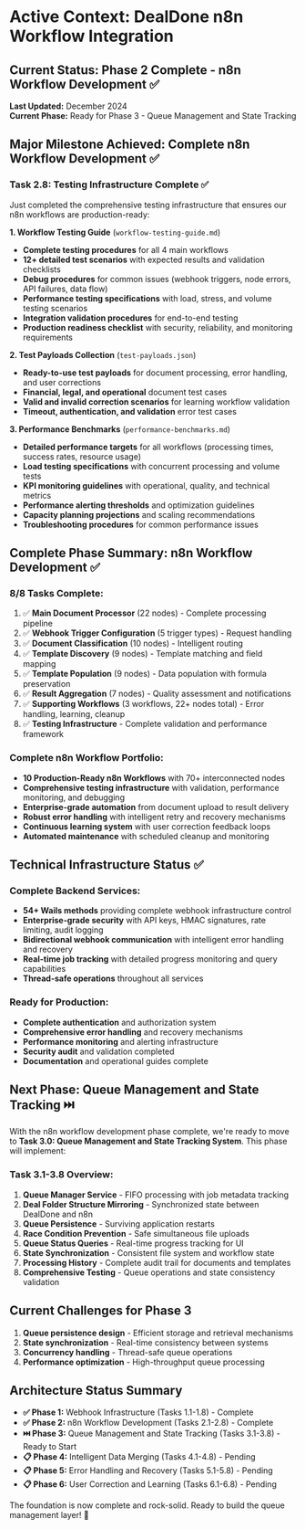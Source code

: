 # Active Context: DealDone n8n Workflow Integration

## Current Status: Phase 2 Complete - n8n Workflow Development ✅

**Last Updated:** December 2024  
**Current Phase:** Ready for Phase 3 - Queue Management and State Tracking

## Major Milestone Achieved: Complete n8n Workflow Development ✅

### Task 2.8: Testing Infrastructure Complete ✅
Just completed the comprehensive testing infrastructure that ensures our n8n workflows are production-ready:

**1. Workflow Testing Guide** (`workflow-testing-guide.md`)
- **Complete testing procedures** for all 4 main workflows
- **12+ detailed test scenarios** with expected results and validation checklists
- **Debug procedures** for common issues (webhook triggers, node errors, API failures, data flow)
- **Performance testing specifications** with load, stress, and volume testing scenarios
- **Integration validation procedures** for end-to-end testing
- **Production readiness checklist** with security, reliability, and monitoring requirements

**2. Test Payloads Collection** (`test-payloads.json`)
- **Ready-to-use test payloads** for document processing, error handling, and user corrections
- **Financial, legal, and operational** document test cases
- **Valid and invalid correction scenarios** for learning workflow validation
- **Timeout, authentication, and validation** error test cases

**3. Performance Benchmarks** (`performance-benchmarks.md`)
- **Detailed performance targets** for all workflows (processing times, success rates, resource usage)
- **Load testing specifications** with concurrent processing and volume tests
- **KPI monitoring guidelines** with operational, quality, and technical metrics
- **Performance alerting thresholds** and optimization guidelines
- **Capacity planning projections** and scaling recommendations
- **Troubleshooting procedures** for common performance issues

## Complete Phase Summary: n8n Workflow Development ✅

### **8/8 Tasks Complete:**
1. ✅ **Main Document Processor** (22 nodes) - Complete processing pipeline
2. ✅ **Webhook Trigger Configuration** (5 trigger types) - Request handling  
3. ✅ **Document Classification** (10 nodes) - Intelligent routing
4. ✅ **Template Discovery** (9 nodes) - Template matching and field mapping
5. ✅ **Template Population** (9 nodes) - Data population with formula preservation
6. ✅ **Result Aggregation** (7 nodes) - Quality assessment and notifications
7. ✅ **Supporting Workflows** (3 workflows, 22+ nodes total) - Error handling, learning, cleanup
8. ✅ **Testing Infrastructure** - Complete validation and performance framework

### **Complete n8n Workflow Portfolio:**
- **10 Production-Ready n8n Workflows** with 70+ interconnected nodes
- **Comprehensive testing infrastructure** with validation, performance monitoring, and debugging
- **Enterprise-grade automation** from document upload to result delivery
- **Robust error handling** with intelligent retry and recovery mechanisms
- **Continuous learning system** with user correction feedback loops
- **Automated maintenance** with scheduled cleanup and monitoring

## Technical Infrastructure Status ✅

### **Complete Backend Services:**
- **54+ Wails methods** providing complete webhook infrastructure control
- **Enterprise-grade security** with API keys, HMAC signatures, rate limiting, audit logging
- **Bidirectional webhook communication** with intelligent error handling and recovery
- **Real-time job tracking** with detailed progress monitoring and query capabilities
- **Thread-safe operations** throughout all services

### **Ready for Production:**
- **Complete authentication** and authorization system
- **Comprehensive error handling** and recovery mechanisms
- **Performance monitoring** and alerting infrastructure
- **Security audit** and validation completed
- **Documentation** and operational guides complete

## Next Phase: Queue Management and State Tracking ⏭️

With the n8n workflow development phase complete, we're ready to move to **Task 3.0: Queue Management and State Tracking System**. This phase will implement:

### **Task 3.1-3.8 Overview:**
1. **Queue Manager Service** - FIFO processing with job metadata tracking
2. **Deal Folder Structure Mirroring** - Synchronized state between DealDone and n8n
3. **Queue Persistence** - Surviving application restarts
4. **Race Condition Prevention** - Safe simultaneous file uploads
5. **Queue Status Queries** - Real-time progress tracking for UI
6. **State Synchronization** - Consistent file system and workflow state
7. **Processing History** - Complete audit trail for documents and templates
8. **Comprehensive Testing** - Queue operations and state consistency validation

## Current Challenges for Phase 3
1. **Queue persistence design** - Efficient storage and retrieval mechanisms
2. **State synchronization** - Real-time consistency between systems
3. **Concurrency handling** - Thread-safe queue operations
4. **Performance optimization** - High-throughput queue processing

## Architecture Status Summary
- **✅ Phase 1:** Webhook Infrastructure (Tasks 1.1-1.8) - Complete
- **✅ Phase 2:** n8n Workflow Development (Tasks 2.1-2.8) - Complete  
- **⏭️ Phase 3:** Queue Management and State Tracking (Tasks 3.1-3.8) - Ready to Start
- **📋 Phase 4:** Intelligent Data Merging (Tasks 4.1-4.8) - Pending
- **📋 Phase 5:** Error Handling and Recovery (Tasks 5.1-5.8) - Pending
- **📋 Phase 6:** User Correction and Learning (Tasks 6.1-6.8) - Pending

The foundation is now complete and rock-solid. Ready to build the queue management layer! 🚀 